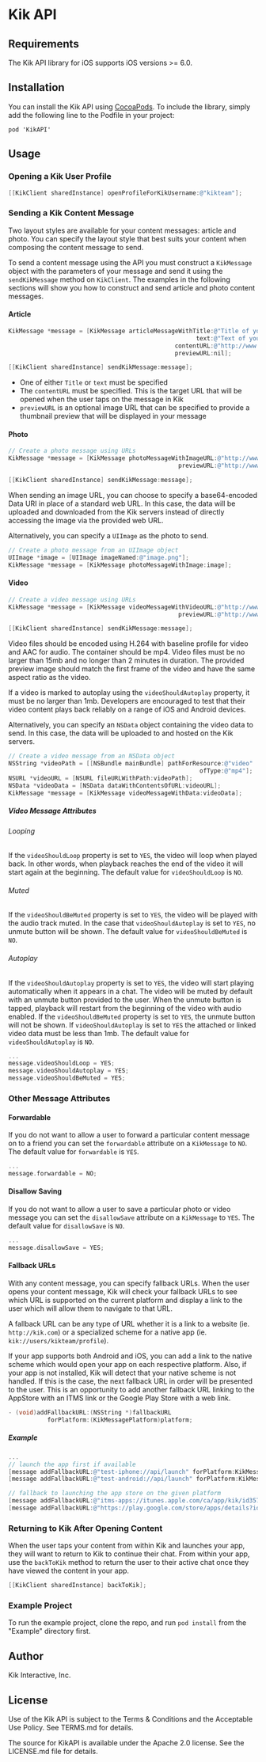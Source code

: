 # Kik API

## Requirements

The Kik API library for iOS supports iOS versions >= 6.0.

## Installation

You can install the Kik API using [CocoaPods](http://cocoapods.org). To include the library,
simply add the following line to the Podfile in your project:

    pod 'KikAPI'

## Usage

### Opening a Kik User Profile

```objective-c
[[KikClient sharedInstance] openProfileForKikUsername:@"kikteam"];
```

### Sending a Kik Content Message

Two layout styles are available for your content messages: article and photo. You can specify the layout style that
best suits your content when composing the content message to send.

To send a content message using the API you must construct a `KikMessage` object with the parameters of your message
and send it using the `sendKikMessage` method on `KikClient`. The examples in the following sections will show you how
to construct and send article and photo content messages.

#### Article

```objective-c
KikMessage *message = [KikMessage articleMessageWithTitle:@"Title of your Article"
                                                     text:@"Text of your Article"
                                               contentURL:@"http://www.yourcontent.com/thecontent"
                                               previewURL:nil];

[[KikClient sharedInstance] sendKikMessage:message];
```

- One of either ```Title``` or ```text``` must be specified
- The ```contentURL``` must be specified. This is the target URL that will be opened when the user taps on the message in Kik
- ```previewURL``` is an optional image URL that can be specified to provide a thumbnail preview that will be displayed in your message

#### Photo

```objective-c
// Create a photo message using URLs
KikMessage *message = [KikMessage photoMessageWithImageURL:@"http://www.images.com/image.png"
                                                previewURL:@"http://www.images.com/image_preview.png"];

[[KikClient sharedInstance] sendKikMessage:message];
```

When sending an image URL, you can choose to specify a base64-encoded Data URI in place of a standard web URL. In this case, the data will be uploaded
and downloaded from the Kik servers instead of directly accessing the image via the provided web URL. 

Alternatively, you can specify a `UIImage` as the photo to send.

```objective-c
// Create a photo message from an UIImage object
UIImage *image = [UIImage imageNamed:@"image.png"];
KikMessage *message = [KikMessage photoMessageWithImage:image];
```

#### Video

```objective-c
// Create a video message using URLs
KikMessage *message = [KikMessage videoMessageWithVideoURL:@"http://www.videos.com/video.mp4"
                                                previewURL:@"http://www.videos.com/video_preview.png"];

[[KikClient sharedInstance] sendKikMessage:message];
```

Video files should be encoded using H.264 with baseline profile for video and AAC for audio. The container should be mp4. Video files must be no larger than 15mb and no longer than 2 minutes in duration. The provided preview image should match the first frame of the video and have the same aspect ratio as the video.

If a video is marked to autoplay using the `videoShouldAutoplay` property, it must be no larger than 1mb. Developers are encouraged to test that their video content plays back reliably on a range of iOS and Android devices. 

Alternatively, you can specify an `NSData` object containing the video data to send. In this case, the data will be uploaded to and hosted on the Kik servers.

```objective-c
// Create a video message from an NSData object
NSString *videoPath = [[NSBundle mainBundle] pathForResource:@"video"
													  ofType:@"mp4"]; 
NSURL *videoURL = [NSURL fileURLWithPath:videoPath];
NSData *videoData = [NSData dataWithContentsOfURL:videoURL];
KikMessage *message = [KikMessage videoMessageWithData:videoData];
```

##### Video Message Attributes

###### Looping
If the `videoShouldLoop` property is set to `YES`, the video will loop when played back. In other words, when playback reaches the end of the video it will start again at the beginning. The default value for `videoShouldLoop` is `NO`.

###### Muted
If the `videoShouldBeMuted` property is set to `YES`, the video will be played with the audio track muted. In the case that `videoShouldAutoplay` is set to `YES`, no unmute button will be shown. The default value for `videoShouldBeMuted` is `NO`.

###### Autoplay
If the `videoShouldAutoplay` property is set to `YES`, the video will start playing automatically when it appears in a chat. The video will be muted by default with an unmute button provided to the user. When the unmute button is tapped, playback will restart from the beginning of the video with audio enabled. If the `videoShouldBeMuted` property is set to `YES`, the unmute button will not be shown. If `videoShouldAutoplay` is set to `YES` the attached or linked video data must be less than 1mb. The default value for `videoShouldAutoplay` is `NO`.


```objective-c
...
message.videoShouldLoop = YES;
message.videoShouldAutoplay = YES;
message.videoShouldBeMuted = YES;
```

### Other Message Attributes

#### Forwardable

If you do not want to allow a user to forward a particular content message on to a friend you can set the `forwardable` attribute on a `KikMessage` to `NO`. The default value for `forwardable` is `YES`.

```objective-c
...
message.forwardable = NO;
```

#### Disallow Saving

If you do not want to allow a user to save a particular photo or video message you can set the `disallowSave` attribute on a `KikMessage` to `YES`. The default value for `disallowSave` is `NO`.

```objective-c
...
message.disallowSave = YES;
```

#### Fallback URLs

With any content message, you can specify fallback URLs. When the user opens your content message, Kik will check your fallback URLs to see which URL is supported on the current platform and display a link to the user which will allow them to navigate to that URL.

A fallback URL can be any type of URL whether it is a link to a website (ie. `http://kik.com`) or a specialized scheme for a native app (ie. `kik://users/kikteam/profile`).

If your app supports both Android and iOS, you can add a link to the native scheme which would open your app on each respective platform. Also, if your app is not installed, Kik will detect that your native scheme is not handled. If this is the case, the next fallback URL in order will be presented to the user. This is an opportunity to add another fallback URL linking to the AppStore with an ITMS link or the Google Play Store with a web link.

```objective-c
- (void)addFallbackURL:(NSString *)fallbackURL
           forPlatform:(KikMessagePlatform)platform;
```

##### Example

```objective-c
...
// launch the app first if available
[message addFallbackURL:@"test-iphone://api/launch" forPlatform:KikMessagePlatformiPhone];
[message addFallbackURL:@"test-android://api/launch" forPlatform:KikMessagePlatformAndroid];

// fallback to launching the app store on the given platform
[message addFallbackURL:@"itms-apps://itunes.apple.com/ca/app/kik/id357218860?mt=8" forPlatform:KikMessagePlatformiPhone];
[message addFallbackURL:@"https://play.google.com/store/apps/details?id=kik.android&hl=en" forPlatform:KikMessagePlatformAndroid];
```

### Returning to Kik After Opening Content

When the user taps your content from within Kik and launches your app, they will want to return to Kik to continue their chat. From within your app, use the `backToKik` method to return the user to their active chat once they have viewed the content in your app.

```objective-c
[[KikClient sharedInstance] backToKik];
```

### Example Project

To run the example project, clone the repo, and run `pod install` from the "Example" directory first.

## Author

Kik Interactive, Inc.

## License

Use of the Kik API is subject to the Terms & Conditions and the Acceptable Use Policy. See TERMS.md for details.

The source for KikAPI is available under the Apache 2.0 license. See the LICENSE.md file for details.

